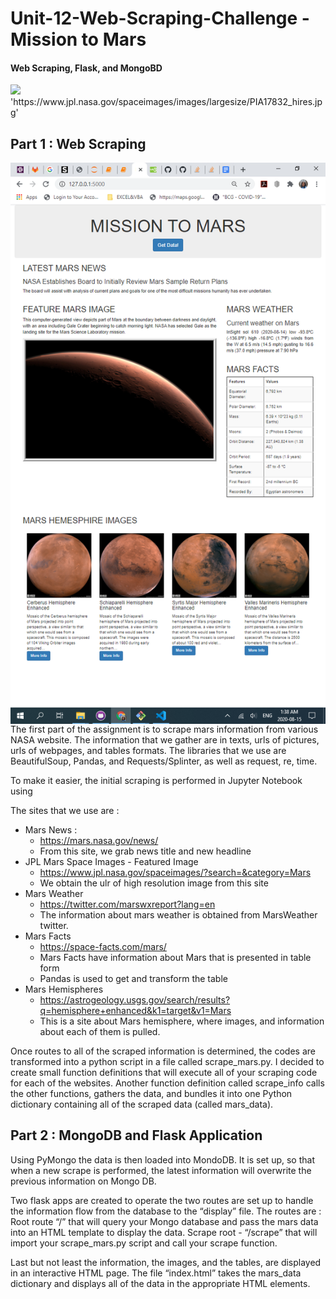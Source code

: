 # Unit-12-Web-Scraping-Challenge - Mission to Mars
#### Web Scraping, Flask, and MongoBD 
<img src="https://cdn.mos.cms.futurecdn.net/pCubQdszKKbYMnAjpSx6LP-650-80.jpg.webp" width="1080">
'https://www.jpl.nasa.gov/spaceimages/images/largesize/PIA17832_hires.jpg'

## Part 1 : Web Scraping
<img align="right" src="/Images/Screenshot (152).png" width="540">
The first part of the assignment is to scrape mars information from various NASA website. The information that we gather are in texts, urls of pictures, urls of webpages, and tables formats. The libraries that we use are BeautifulSoup, Pandas, and Requests/Splinter, as well as request, re, time.

To make it easier, the initial scraping is performed in Jupyter Notebook using 

The sites that we use are :
* Mars News : 
  * https://mars.nasa.gov/news/
  * From this site, we grab news title and new headline 
* JPL Mars Space Images - Featured Image
  * https://www.jpl.nasa.gov/spaceimages/?search=&category=Mars
  * We obtain the ulr of high resolution image from this site
* Mars Weather
  * https://twitter.com/marswxreport?lang=en
  * The information about mars weather is obtained from MarsWeather twitter.
* Mars Facts
  * https://space-facts.com/mars/
  * Mars Facts have information about Mars that is presented in table form
  * Pandas is used to get and transform the table
* Mars Hemispheres
  * https://astrogeology.usgs.gov/search/results?q=hemisphere+enhanced&k1=target&v1=Mars
  * This is a site about Mars hemisphere, where images, and information about each of them is pulled. 

Once routes to all of the scraped  information is determined, the codes are transformed into a python script in a file called scrape_mars.py. 
I decided to create small function definitions that will execute all of your scraping code for each of the websites.  Another function definition called scrape_info calls the other functions, gathers the data, and bundles it into one Python dictionary containing all of the scraped data (called mars_data).

## Part 2 : MongoDB and Flask Application

Using PyMongo the data is then loaded into MondoDB. It is set up, so that when a new scrape is performed, the latest information will overwrite the previous information on Mongo DB.

Two flask apps are created to operate the two routes are set up to handle the information flow from the database to the “display” file. The routes are :
Root route “/” that will query your Mongo database and pass the mars data into an HTML template to display the data.
Scrape root - “/scrape” that will import your scrape_mars.py script and call your scrape function.

Last but not least the information, the images, and the tables, are displayed in an interactive HTML page. The file “index.html” takes the mars_data dictionary and displays all of the data in the appropriate HTML elements.


